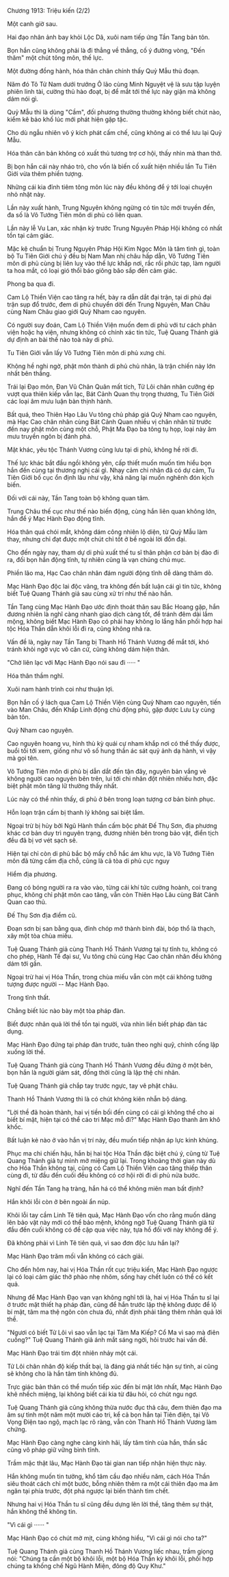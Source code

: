 




Chương 1913: Triệu kiến (2/2)


Một canh giờ sau.

Hai đạo nhân ảnh bay khỏi Lộc Dã, xuôi nam tiếp ứng Tần Tang bản tôn.

Bọn hắn cũng không phải là đi thẳng về thẳng, cố ý đường vòng, "Đến thăm" một chút tông môn, thế lực.

Một đường đồng hành, hóa thân chân chính thấy Quỷ Mẫu thủ đoạn.

Năm đó Tô Tử Nam dưới trướng Ô lão cùng Minh Nguyệt vệ là sưu tập luyện phiên linh tài, cường thủ hào đoạt, bị để mắt tới thế lực này giận mà không dám nói gì.

Quỷ Mẫu thì là dùng "Cầm", đối phương thường thường không biết chút nào, kiểm kê bảo khố lúc mới phát hiện gặp tặc.

Cho dù ngẫu nhiên vô ý kích phát cấm chế, cũng không ai có thể lưu lại Quỷ Mẫu.

Hóa thân căn bản không có xuất thủ tương trợ cơ hội, thấy nhìn mà than thở.

Bị bọn hắn cái này nháo trò, cho vốn là biến cố xuất hiện nhiều lần Tu Tiên Giới vừa thêm phiền tượng.

Những cái kia đỉnh tiêm tông môn lúc này đều không để ý tới loại chuyện nhỏ nhặt này.

Lần này xuất hành, Trung Nguyên không ngừng có tin tức mới truyền đến, đa số là Vô Tướng Tiên môn di phủ có liên quan.

Lần này lễ Vu Lan, xác nhận kỳ trước Trung Nguyên Pháp Hội không có nhất tồn tại cảm giác.

Mặc kệ chuẩn bị Trung Nguyên Pháp Hội Kim Ngọc Môn là tâm tình gì, toàn bộ Tu Tiên Giới chú ý đều bị Nam Man nhị châu hấp dẫn, Vô Tướng Tiên môn di phủ cùng bị liên luỵ vào thế lực khắp nơi, rắc rối phức tạp, làm người ta hoa mắt, có loại gió thổi báo giông bão sắp đến cảm giác.

Phong ba qua đi.

Cam Lộ Thiền Viện cao tăng ra hết, bày ra dẫn dắt đại trận, tại di phủ đại trận sụp đổ trước, đem di phủ chuyển dời đến Trung Nguyên, Man Châu cùng Nam Châu giao giới Quỷ Nham cao nguyên.

Có người suy đoán, Cam Lộ Thiền Viện muốn đem di phủ với tư cách phân viện hoặc hạ viện, nhưng không có chính xác tin tức, Tuệ Quang Thánh giả dự định an bài thế nào toà này di phủ.

Tu Tiên Giới vẫn lấy Vô Tướng Tiên môn di phủ xưng chi.

Không hề nghi ngờ, phật môn thành di phủ chủ nhân, là trận chiến này lớn nhất bên thắng.

Trái lại Đạo môn, Đan Vũ Chân Quân mất tích, Tử Lôi chân nhân cưỡng ép vượt qua thiên kiếp vẫn lạc, Bát Cảnh Quan thụ trọng thương, Tu Tiên Giới các loại âm mưu luận bàn thịnh hành.

Bất quá, theo Thiên Hạo Lâu Vu tông chủ pháp giá Quỷ Nham cao nguyên, mà Hạc Cao chân nhân cùng Bát Cảnh Quan nhiều vị chân nhân từ trước đến nay phật môn cùng một chỗ, Phật Ma Đạo ba tông tụ họp, loại này âm mưu truyền ngôn bị đánh phá.

Mặt khác, yêu tộc Thánh Vương cũng lưu tại di phủ, không hề rời đi.

Thế lực khác bắt đầu ngồi không yên, cấp thiết muốn muốn tìm hiểu bọn hắn đến cùng tại thương nghị cái gì. Nhạy cảm chi nhân đã có dự cảm, Tu Tiên Giới bố cục ổn định lâu như vậy, khả năng lại muốn nghênh đón kịch biến.

Đối với cái này, Tần Tang toàn bộ không quan tâm.

Trung Châu thế cục như thế nào biến động, cùng hắn liên quan không lớn, hắn để ý Mạc Hành Đạo động tĩnh.

Hóa thân quá chói mắt, không dám công nhiên lộ diện, từ Quỷ Mẫu làm thay, nhưng chỉ đạt được một chút chỉ tốt ở bề ngoài lời đồn đại.

Cho đến ngày nay, tham dự di phủ xuất thế tu sĩ thân phận cơ bản bị đào đi ra, đối bọn hắn động tĩnh, tự nhiên cũng là vạn chúng chú mục.

Phiền lão ma, Hạc Cao chân nhân đám người động tĩnh dễ dàng thăm dò.

Mạc Hành Đạo độc lai độc vãng, tra không đến bất luận cái gì tin tức, không biết Tuệ Quang Thánh giả sau cùng xử trí như thế nào hắn.

Tần Tang cùng Mạc Hành Đạo ước định thoát thân sau Bắc Hoang gặp, hắn đương nhiên là nghĩ càng nhanh giao dịch càng tốt, để tránh đêm dài lắm mộng, không biết Mạc Hành Đạo có phải hay không lo lắng hắn phối hợp hai tộc Hóa Thần dẫn khôi lỗi đi ra, cũng không nhả ra.

Vấn đề là, ngày nay Tần Tang bị Thanh Hồ Thánh Vương để mắt tới, khó tránh khỏi ngờ vực vô căn cứ, cũng không dám hiện thân.

"Chờ liên lạc với Mạc Hành Đạo nói sau đi ····· "

Hóa thân thầm nghĩ.

Xuôi nam hành trình coi như thuận lợi.

Bọn hắn cố ý lách qua Cam Lộ Thiền Viện cùng Quỷ Nham cao nguyên, tiến vào Man Châu, đến Khấp Linh động chủ động phủ, gặp được Lưu Ly cùng bản tôn.

Quỷ Nham cao nguyên.

Cao nguyên hoang vu, hình thù kỳ quái cự nham khắp nơi có thể thấy được, buổi tối tới xem, giống như vô số hung thần ác sát quỷ ảnh dạ hành, vì vậy mà gọi tên.

Vô Tướng Tiên môn di phủ bị dẫn dắt đến tận đây, nguyên bản vắng vẻ không người cao nguyên bên trên, lui tới chi nhân đột nhiên nhiều hơn, đặc biệt phật môn tăng lữ thường thấy nhất.

Lúc này có thể nhìn thấy, di phủ ở bên trong loạn tượng cơ bản bình phục.

Hỗn loạn trận cấm bị thanh lý không sai biệt lắm.

Ngoại trừ bị hủy bởi Ngũ Hành thần cấm bộc phát Đế Thụ Sơn, địa phương khác cơ bản duy trì nguyên trạng, đương nhiên bên trong bảo vật, điển tịch đều đã bị vơ vét sạch sẽ.

Hiện tại chỉ còn di phủ bắc bộ mấy chỗ hắc ám khu vực, là Vô Tướng Tiên môn đã từng cấm địa chỗ, cũng là cả tòa di phủ cực nguy

Hiểm địa phương.

Đang có bóng người ra ra vào vào, từng cái khí tức cường hoành, coi trang phục, không chỉ phật môn cao tăng, vẫn còn Thiên Hạo Lâu cùng Bát Cảnh Quan cao thủ.

Đế Thụ Sơn địa điểm cũ.

Đoạn sơn bị san bằng qua, đỉnh chóp mở thành bình đài, bóp thổ là thạch, xây một tòa chùa miếu.

Tuệ Quang Thánh giả cùng Thanh Hồ Thánh Vương tại tự tĩnh tu, không có cho phép, Hành Tế đại sư, Vu tông chủ cùng Hạc Cao chân nhân đều không dám tới gần.

Ngoại trừ hai vị Hóa Thần, trong chùa miếu vẫn còn một cái không tưởng tượng được người -- Mạc Hành Đạo.

Trong tĩnh thất.

Chẳng biết lúc nào bày một tòa pháp đàn.

Biết được nhân quả lời thề tồn tại người, vừa nhìn liền biết pháp đàn tác dụng.

Mạc Hành Đạo đứng tại pháp đàn trước, tuân theo nghi quỹ, chính cống lập xuống lời thề.

Tuệ Quang Thánh giả cùng Thanh Hồ Thánh Vương đều đứng ở một bên, bọn hắn là người giám sát, đồng thời cũng là lập thệ chi nhân.

Tuệ Quang Thánh giả chắp tay trước ngực, tay vê phật châu.

Thanh Hồ Thánh Vương thì là có chút không kiên nhẫn bộ dáng.

"Lời thề đã hoàn thành, hai vị tiền bối đến cùng có cái gì không thể cho ai biết bí mật, hiện tại có thể cáo tri Mạc mỗ đi?" Mạc Hành Đạo thanh âm khô khốc.

Bất luận kẻ nào ở vào hắn vị trí này, đều muốn tiếp nhận áp lực kinh khủng.

Phục ma chi chiến hậu, hắn bị hai tộc Hóa Thần đặc biệt chú ý, cũng từ Tuệ Quang Thánh giả tự mình mở miệng giữ lại. Trong khoảng thời gian này dù cho Hóa Thần không tại, cũng có Cam Lộ Thiền Viện cao tăng thiếp thân cùng đi, từ đầu đến cuối đều không có cơ hội rời đi di phủ nửa bước.

Nghĩ đến Tần Tang hạ tràng, hắn há có thể không miên man bất định?

Hắn khôi lỗi còn ở bên ngoài ẩn núp.

Khôi lỗi tay cầm Linh Tê tiên quả, Mạc Hành Đạo vốn cho rằng muốn dâng lên bảo vật này mới có thể bảo mệnh, không ngờ Tuệ Quang Thánh giả từ đầu đến cuối không có đề cập qua việc này, tựa hồ đối với này không để ý.

Đã không phải vì Linh Tê tiên quả, vì sao đơn độc lưu hắn lại?

Mạc Hành Đạo trăm mối vẫn không có cách giải.

Cho đến hôm nay, hai vị Hóa Thần rốt cục triệu kiến, Mạc Hành Đạo ngược lại có loại cảm giác thở phào nhẹ nhõm, sống hay chết luôn có thể có kết quả.

Nhưng để Mạc Hành Đạo vạn vạn không nghĩ tới là, hai vị Hóa Thần tu sĩ lại ở trước mặt thiết hạ pháp đàn, cũng để hắn trước lập thệ không được để lộ bí mật, tâm ma thệ ngôn còn chưa đủ, nhất định phải tăng thêm nhân quả lời thề.

"Ngươi có biết Tử Lôi vì sao vẫn lạc tại Tâm Ma Kiếp? Cổ Ma vì sao mà điên cuồng?" Tuệ Quang Thánh giả ánh mắt sáng ngời, hỏi trước hai vấn đề.

Mạc Hành Đạo trái tim đột nhiên nhảy một cái.

Tử Lôi chân nhân độ kiếp thất bại, là đáng giá nhất tiếc hận sự tình, ai cũng sẽ không cho là hắn tâm tính không đủ.

Trực giác bản thân có thể muốn tiếp xúc đến bí mật lớn nhất, Mạc Hành Đạo khẽ nhếch miệng, lại không biết cái kia từ đâu hỏi, có chút ngu ngơ.

Tuệ Quang Thánh giả cũng không thừa nước đục thả câu, đem thiên đạo ma âm sự tình một năm một mười cáo tri, kể cả bọn hắn tại Tiên điện, tại Vô Vọng Điện tao ngộ, mạch lạc rõ ràng, vẫn còn Thanh Hồ Thánh Vương làm chứng.

Mạc Hành Đạo càng nghe càng kinh hãi, lấy tâm tính của hắn, thần sắc cũng vô pháp giữ vững bình tĩnh.

Trầm mặc thật lâu, Mạc Hành Đạo tài gian nan tiếp nhận hiện thực này.

Hắn không muốn tin tưởng, khổ tâm cầu đạo nhiều năm, cách Hóa Thần siêu thoát cách chỉ một bước, bỗng nhiên thêm ra một cái thiên đạo ma âm ngăn tại phía trước, đột phá ngược lại biến thành tìm chết.

Nhưng hai vị Hóa Thần tu sĩ cũng đều dựng lên lời thề, tăng thêm sự thật, hắn không thể không tin.

"Vì cái gì ······ "

Mạc Hành Đạo có chút mờ mịt, cùng không hiểu, "Vì cái gì nói cho ta?"

Tuệ Quang Thánh giả cùng Thanh Hồ Thánh Vương liếc nhau, trầm giọng nói: "Chúng ta cần một bộ khôi lỗi, một bộ Hóa Thần kỳ khôi lỗi, phối hợp chúng ta khống chế Ngũ Hành Miện, đông độ Quy Khư."




